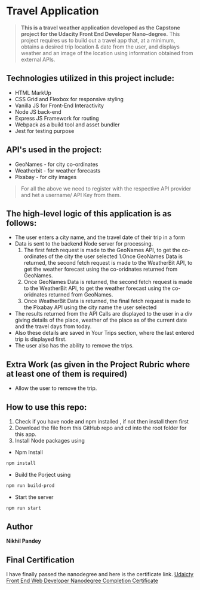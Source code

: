 # Travel Application
> **This is a travel weather application developed as the Capstone project for the Udacity Front End Developer Nano-degree.** This project requires us to build out a travel app that, at a minimum, obtains a desired trip location & date from the user, and displays weather and an image of the location using information obtained from external APIs. 

## Technologies utilized in this project include:

  - HTML MarkUp
  - CSS Grid and Flexbox for responsive styling
  - Vanilla JS for Front-End Interactivity
  - Node JS back-end
  - Express JS Framework for routing 
  - Webpack as a build tool and asset bundler
  - Jest for testing purpose

## API's used in the project:
  - GeoNames - for city co-ordinates
  - Weatherbit - for weather forecasts
  - Pixabay - for city images

> For all the above we need to register with the respective API provider and het a username/ API Key from them.

## The high-level logic of this application is as follows:
- The user enters a city name, and the travel date of their trip in a form
- Data is sent to the backend Node server for processing.
   1. The first fetch request is made to the GeoNames API, to get the co-ordinates of the city the user selected
   1.Once GeoNames Data is returned, the second fetch request is made to the WeatherBit API, to get the weather forecast using the co-oridnates returned from GeoNames.
   1. Once GeoNames Data is returned, the second fetch request is made to the WeatherBit API, to get the weather forecast using the co-oridnates returned from GeoNames.
   2. Once WeatherBit Data is returned, the final fetch request is made to the Pixabay API using the city name the user selected
- The results returned from the API Calls are displayed to the user in a div giving details of the place, weather of the place as of the current date and the travel days from today.
- Also these details are saved in Your Trips section, where the last entered trip is displayed first.
- The user also has the ability to remove the trips.

## Extra Work (as given in the Project Rubric where at least one of them is required)
- Allow the user to remove the trip.

## How to use this repo:

1. Check if you have node and npm installed , if not then install them first
1. Download the file from this GitHub repo and cd into the root folder for this app.
1. Install Node packages using
- Npm Install
```bash
npm install
```
- Build the Porject using
```bash
npm run build-prod
```
- Start the server
```bash
npm run start
```
## Author
**Nikhil Pandey**

## Final Certification
I have finally passed the nanodegree and here is the certificate link. 
[Udaicty Front End Web Developer Nanodegree Completion Certificate](https://github.com/nikhilpandey-dev/fend-capstone-p5-travel-app-np/blob/main/Front_End_Web_Developer_Nanodegree_Completion.pdf)
